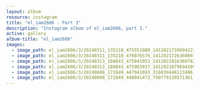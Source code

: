 ```yaml
---
layout: album
resource: instagram
title: "el_iam2606 - Part 3"
description: "Instagram album of el_iam2606, part 3."
active: gallery
album-title: "el_iam2606"
images:
  - image_path: el_iam2606/3/20240311_135218_475551080_1412821739694223_1663810703835267859_n.jpg
  - image_path: el_iam2606/3/20240311_135218_476076576_1412821726360891_454861841055543637_n.jpg
  - image_path: el_iam2606/3/20240313_160843_475841053_1412822816360782_173822964577201696_n.jpg
  - image_path: el_iam2606/3/20240313_160843_475963037_1412822879694109_6127647758449230675_n.jpg
  - image_path: el_iam2606/3/20240608_172849_447941693_316039448113406_1128804434959739043_n.jpg
  - image_path: el_iam2606/3/20240608_172849_448041472_750779120571361_1916090035206825748_n.jpg
---
```

